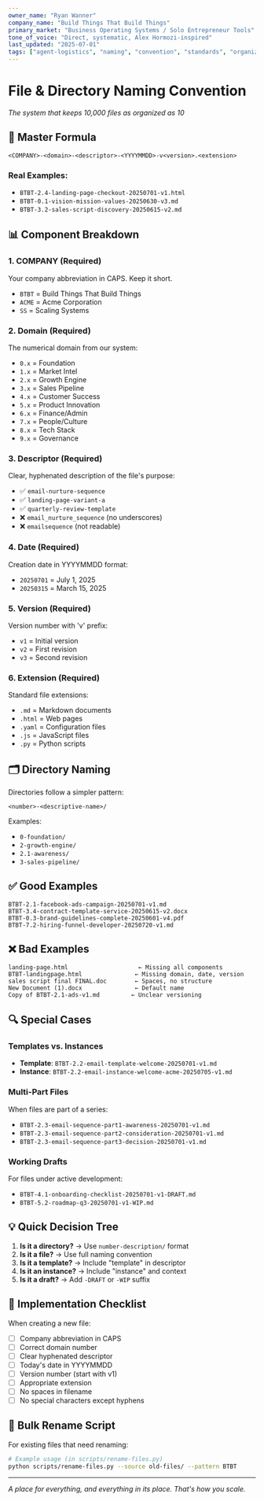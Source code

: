 ```yaml
---
owner_name: "Ryan Wanner"
company_name: "Build Things That Build Things"
primary_market: "Business Operating Systems / Solo Entrepreneur Tools"
tone_of_voice: "Direct, systematic, Alex Hormozi-inspired"
last_updated: "2025-07-01"
tags: ["agent-logistics", "naming", "convention", "standards", "organization"]
---
```


# File & Directory Naming Convention

*The system that keeps 10,000 files as organized as 10*

## 🎯 Master Formula

```
<COMPANY>-<domain>-<descriptor>-<YYYYMMDD>-v<version>.<extension>
```

### Real Examples:
- `BTBT-2.4-landing-page-checkout-20250701-v1.html`
- `BTBT-0.1-vision-mission-values-20250630-v3.md`
- `BTBT-3.2-sales-script-discovery-20250615-v2.md`

## 📊 Component Breakdown

### 1. **COMPANY** (Required)
Your company abbreviation in CAPS. Keep it short.
- `BTBT` = Build Things That Build Things
- `ACME` = Acme Corporation
- `SS` = Scaling Systems

### 2. **Domain** (Required)
The numerical domain from our system:
- `0.x` = Foundation
- `1.x` = Market Intel
- `2.x` = Growth Engine
- `3.x` = Sales Pipeline
- `4.x` = Customer Success
- `5.x` = Product Innovation
- `6.x` = Finance/Admin
- `7.x` = People/Culture
- `8.x` = Tech Stack
- `9.x` = Governance

### 3. **Descriptor** (Required)
Clear, hyphenated description of the file's purpose:
- ✅ `email-nurture-sequence`
- ✅ `landing-page-variant-a`
- ✅ `quarterly-review-template`
- ❌ `email_nurture_sequence` (no underscores)
- ❌ `emailsequence` (not readable)

### 4. **Date** (Required)
Creation date in YYYYMMDD format:
- `20250701` = July 1, 2025
- `20250315` = March 15, 2025

### 5. **Version** (Required)
Version number with 'v' prefix:
- `v1` = Initial version
- `v2` = First revision
- `v3` = Second revision

### 6. **Extension** (Required)
Standard file extensions:
- `.md` = Markdown documents
- `.html` = Web pages
- `.yaml` = Configuration files
- `.js` = JavaScript files
- `.py` = Python scripts

## 🗂️ Directory Naming

Directories follow a simpler pattern:
```
<number>-<descriptive-name>/
```

Examples:
- `0-foundation/`
- `2-growth-engine/`
- `2.1-awareness/`
- `3-sales-pipeline/`

## ✅ Good Examples

```
BTBT-2.1-facebook-ads-campaign-20250701-v1.md
BTBT-3.4-contract-template-service-20250615-v2.docx
BTBT-0.3-brand-guidelines-complete-20250601-v4.pdf
BTBT-7.2-hiring-funnel-developer-20250720-v1.md
```

## ❌ Bad Examples

```
landing-page.html                    ← Missing all components
BTBT-landingpage.html               ← Missing domain, date, version
sales script final FINAL.doc        ← Spaces, no structure
New Document (1).docx               ← Default name
Copy of BTBT-2.1-ads-v1.md         ← Unclear versioning
```

## 🔍 Special Cases

### Templates vs. Instances
- **Template**: `BTBT-2.2-email-template-welcome-20250701-v1.md`
- **Instance**: `BTBT-2.2-email-instance-welcome-acme-20250705-v1.md`

### Multi-Part Files
When files are part of a series:
- `BTBT-2.3-email-sequence-part1-awareness-20250701-v1.md`
- `BTBT-2.3-email-sequence-part2-consideration-20250701-v1.md`
- `BTBT-2.3-email-sequence-part3-decision-20250701-v1.md`

### Working Drafts
For files under active development:
- `BTBT-4.1-onboarding-checklist-20250701-v1-DRAFT.md`
- `BTBT-5.2-roadmap-q3-20250701-v1-WIP.md`

## 💡 Quick Decision Tree

1. **Is it a directory?** → Use `number-description/` format
2. **Is it a file?** → Use full naming convention
3. **Is it a template?** → Include "template" in descriptor
4. **Is it an instance?** → Include "instance" and context
5. **Is it a draft?** → Add `-DRAFT` or `-WIP` suffix

## 🚀 Implementation Checklist

When creating a new file:
- [ ] Company abbreviation in CAPS
- [ ] Correct domain number
- [ ] Clear hyphenated descriptor
- [ ] Today's date in YYYYMMDD
- [ ] Version number (start with v1)
- [ ] Appropriate extension
- [ ] No spaces in filename
- [ ] No special characters except hyphens

## 🔧 Bulk Rename Script

For existing files that need renaming:
```bash
# Example usage (in scripts/rename-files.py)
python scripts/rename-files.py --source old-files/ --pattern BTBT
```

---

*A place for everything, and everything in its place. That's how you scale.*